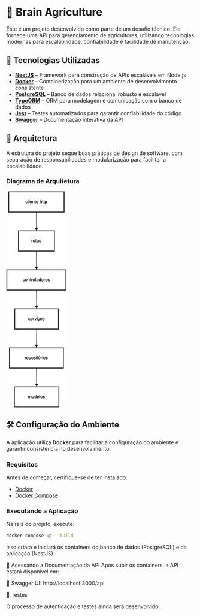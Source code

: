 # 🧠 Brain Agriculture

Este é um projeto desenvolvido como parte de um desafio técnico. Ele fornece uma API para gerenciamento de agricultores, utilizando tecnologias modernas para escalabilidade, confiabilidade e facilidade de manutenção.

## 🚀 Tecnologias Utilizadas

- **[NestJS](https://nestjs.com/)** – Framework para construção de APIs escaláveis em Node.js
- **[Docker](https://www.docker.com/)** – Containerização para um ambiente de desenvolvimento consistente
- **[PostgreSQL](https://www.postgresql.org/)** – Banco de dados relacional robusto e escalável
- **[TypeORM](https://typeorm.io/)** – ORM para modelagem e comunicação com o banco de dados
- **[Jest](https://jestjs.io/)** – Testes automatizados para garantir confiabilidade do código
- **[Swagger](https://swagger.io/)** – Documentação interativa da API

## 📌 Arquitetura

A estrutura do projeto segue boas práticas de design de software, com separação de responsabilidades e modularização para facilitar a escalabilidade.

### Diagrama de Arquitetura

![Diagrama de arquitetura](docs/brain-agriculture-architecture.png)

## 🛠️ Configuração do Ambiente

A aplicação utiliza **Docker** para facilitar a configuração do ambiente e garantir consistência no desenvolvimento.

### Requisitos

Antes de começar, certifique-se de ter instalado:

- [Docker](https://docs.docker.com/get-docker/)
- [Docker Compose](https://docs.docker.com/compose/install/)

### Executando a Aplicação

Na raiz do projeto, execute:

```bash
docker compose up --build
```

Isso criará e iniciará os containers do banco de dados (PostgreSQL) e da aplicação (NestJS).

📖 Acessando a Documentação da API
Após subir os containers, a API estará disponível em:

📌 Swagger UI: http://localhost:3000/api

🧪 Testes

O processo de autenticação e testes ainda será desenvolvido.


